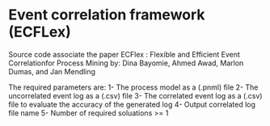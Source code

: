 # Event correlation framework (ECFLex)
Source code associate the paper
ECFlex : Flexible and Efficient Event Correlationfor Process Mining
by: Dina Bayomie, Ahmed Awad, Marlon Dumas, and Jan Mendling

The required parameters are:
1- The process model as a (.pnml) file
2- The uncorrelated event log as a (.csv) file
3- The correlated event log as a (.csv) file to evaluate the accuracy of the generated log
4- Output correlated log file name
5- Number of required soluations >= 1
